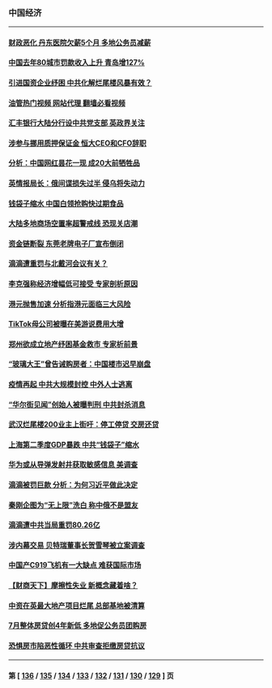 ### 中国经济
---
#### [财政恶化 丹东医院欠薪5个月 多地公务员减薪](../../pages/ncid283/n13787612.md?07232045) 
#### [中国去年80城市罚款收入上升 青岛增127%](../../pages/ncid283/n13787389.md?07232045) 
#### [引进国资企业纾困 中共化解烂尾楼风暴有效？](../../pages/ncid283/n13787083.md?07232045) 
#### [油管热门视频 网站代理 翻墙必看视频](http://209.222.30.114:81/youtube.html?07232045)
#### [汇丰银行大陆分行设中共党支部 英政界关注](../../pages/ncid283/n13787349.md?07232045) 
#### [涉参与挪用质押保证金 恒大CEO和CFO辞职](../../pages/ncid283/n13787348.md?07232045) 
#### [分析：中国网红昙花一现 成20大前牺牲品](../../pages/ncid283/n13787318.md?07232045) 
#### [英情报局长：俄间谍损失过半 侵乌将失动力](../../pages/ncid283/n13787194.md?07232045) 
#### [钱袋子缩水 中国白领抢购快过期食品](../../pages/ncid283/n13787025.md?07232045) 
#### [大陆多地商场空置率超警戒线 恐现关店潮](../../pages/ncid283/n13786963.md?07232045) 
#### [资金链断裂 东莞老牌电子厂宣布倒闭](../../pages/ncid283/n13786874.md?07232045) 
#### [滴滴遭重罚与北戴河会议有关？](../../pages/ncid283/n13786849.md?07232045) 
#### [李克强称经济增幅低可接受 专家剖析原因](../../pages/ncid283/n13786752.md?07232045) 
#### [港元抛售加速 分析指港元面临三大风险](../../pages/ncid283/n13786601.md?07232045) 
#### [TikTok母公司被曝在美游说费用大增](../../pages/ncid283/n13786384.md?07232045) 
#### [郑州欲成立地产纾困基金救市 专家析前景](../../pages/ncid283/n13786500.md?07232045) 
#### [“玻璃大王”曾告诫购房者：中国楼市迟早崩盘](../../pages/ncid283/n13786463.md?07232045) 
#### [疫情再起 中共大规模封控 中外人士逃离](../../pages/ncid283/n13786151.md?07232045) 
#### [“华尔街见闻”创始人被曝判刑 中共封杀消息](../../pages/ncid283/n13786360.md?07232045) 
#### [武汉烂尾楼200业主上街吁：停工停贷 交房还贷](../../pages/ncid283/n13786152.md?07232045) 
#### [上海第二季度GDP暴跌 中共“钱袋子”缩水](../../pages/ncid283/n13786332.md?07232045) 
#### [华为或从导弹发射井获取敏感信息 美调查](../../pages/ncid283/n13786198.md?07232045) 
#### [滴滴被罚巨款 分析：为何习近平做此决定](../../pages/ncid283/n13786090.md?07232045) 
#### [秦刚企图为“无上限”洗白 称中俄不是盟友](../../pages/ncid283/n13785999.md?07232045) 
#### [滴滴遭中共当局重罚80.26亿](../../pages/ncid283/n13785971.md?07232045) 
#### [涉内幕交易 贝特瑞董事长贺雪琴被立案调查](../../pages/ncid283/n13785952.md?07232045) 
#### [中国产C919飞机有一大缺点 难获国际市场](../../pages/ncid283/n13785627.md?07232045) 
#### [【财商天下】摩擦性失业 新概念藏着啥？](../../pages/ncid283/n13785485.md?07232045) 
#### [中资在英最大地产项目烂尾 总部基地被清算](../../pages/ncid283/n13785551.md?07232045) 
#### [7月整体房贷创4年新低 多地促公务员团购房](../../pages/ncid283/n13785316.md?07232045) 
#### [恐惧房市陷恶性循环 中共审查拒缴房贷抗议](../../pages/ncid283/n13785557.md?07232045) 

---
#### 第 [ [136](./136.md?07232045) / [135](./135.md?07232045) / [134](./134.md?07232045) / [133](./133.md?07232045) / [132](./132.md?07232045) / [131](./131.md?07232045) / [130](./130.md?07232045) / [129](./129.md?07232045) ] 页
